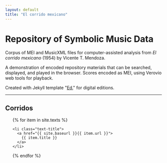 ```yaml
---
layout: default
title: "El corrido mexicano"
---
```

<!--
* __November 2022: UPDATED__ with __[instructions](./instructions.txt)__ for forking, cloning, and adapting template.
<hr/>
-->
# Repository of Symbolic Music Data

Corpus of MEI and MusicXML files for computer-assisted analysis from _El corrido mexicano_ (1954) by Vicente T. Mendoza.

A demonstration of encoded repository materials that can be searched, displayed, and played in the browser. Scores encoded as MEI, using Verovio web tools for playback.

Created with Jekyll template "[Ed.](https://elotroalex.github.io/ed/)" for digital editions.


<hr/>

<div class="toc">
  <h2><b>Corridos</b></h2>
  <ul class="texts">
  {% for item in site.texts %}

    <li class="text-title">
      <a href="{{ site.baseurl }}{{ item.url }}">
        {{ item.title }}
      </a>
    </li>
  {% endfor %}
  </ul>
</div>
